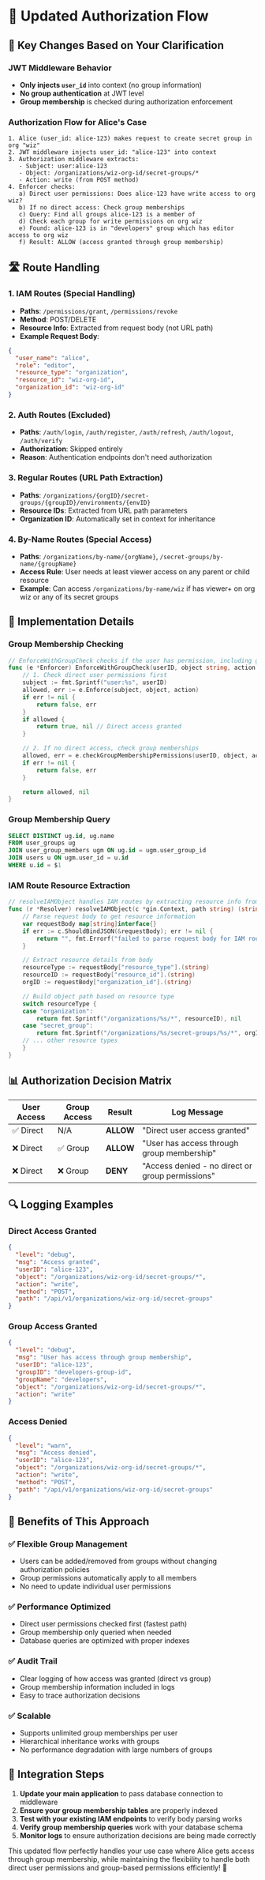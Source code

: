 # 🔄 Updated Authorization Flow

## 🎯 **Key Changes Based on Your Clarification**

### **JWT Middleware Behavior**
- **Only injects `user_id`** into context (no group information)
- **No group authentication** at JWT level
- **Group membership** is checked during authorization enforcement

### **Authorization Flow for Alice's Case**

```
1. Alice (user_id: alice-123) makes request to create secret group in org "wiz"
2. JWT middleware injects user_id: "alice-123" into context
3. Authorization middleware extracts:
   - Subject: user:alice-123
   - Object: /organizations/wiz-org-id/secret-groups/*
   - Action: write (from POST method)
4. Enforcer checks:
   a) Direct user permissions: Does alice-123 have write access to org wiz?
   b) If no direct access: Check group memberships
   c) Query: Find all groups alice-123 is a member of
   d) Check each group for write permissions on org wiz
   e) Found: alice-123 is in "developers" group which has editor access to org wiz
   f) Result: ALLOW (access granted through group membership)
```

## 🛣️ **Route Handling**

### **1. IAM Routes (Special Handling)**
- **Paths**: `/permissions/grant`, `/permissions/revoke`
- **Method**: POST/DELETE
- **Resource Info**: Extracted from request body (not URL path)
- **Example Request Body**:
```json
{
  "user_name": "alice",
  "role": "editor",
  "resource_type": "organization",
  "resource_id": "wiz-org-id",
  "organization_id": "wiz-org-id"
}
```

### **2. Auth Routes (Excluded)**
- **Paths**: `/auth/login`, `/auth/register`, `/auth/refresh`, `/auth/logout`, `/auth/verify`
- **Authorization**: Skipped entirely
- **Reason**: Authentication endpoints don't need authorization

### **3. Regular Routes (URL Path Extraction)**
- **Paths**: `/organizations/{orgID}/secret-groups/{groupID}/environments/{envID}`
- **Resource IDs**: Extracted from URL path parameters
- **Organization ID**: Automatically set in context for inheritance

### **4. By-Name Routes (Special Access)**
- **Paths**: `/organizations/by-name/{orgName}`, `/secret-groups/by-name/{groupName}`
- **Access Rule**: User needs at least viewer access on any parent or child resource
- **Example**: Can access `/organizations/by-name/wiz` if has viewer+ on org wiz or any of its secret groups

## 🔧 **Implementation Details**

### **Group Membership Checking**

```go
// EnforceWithGroupCheck checks if the user has permission, including group membership
func (e *Enforcer) EnforceWithGroupCheck(userID, object string, action Action, db *sql.DB) (bool, error) {
    // 1. Check direct user permissions first
    subject := fmt.Sprintf("user:%s", userID)
    allowed, err := e.Enforce(subject, object, action)
    if err != nil {
        return false, err
    }
    if allowed {
        return true, nil // Direct access granted
    }

    // 2. If no direct access, check group memberships
    allowed, err = e.checkGroupMembershipPermissions(userID, object, action, db)
    if err != nil {
        return false, err
    }

    return allowed, nil
}
```

### **Group Membership Query**

```sql
SELECT DISTINCT ug.id, ug.name 
FROM user_groups ug
JOIN user_group_members ugm ON ug.id = ugm.user_group_id
JOIN users u ON ugm.user_id = u.id
WHERE u.id = $1
```

### **IAM Route Resource Extraction**

```go
// resolveIAMObject handles IAM routes by extracting resource info from request body
func (r *Resolver) resolveIAMObject(c *gin.Context, path string) (string, error) {
    // Parse request body to get resource information
    var requestBody map[string]interface{}
    if err := c.ShouldBindJSON(&requestBody); err != nil {
        return "", fmt.Errorf("failed to parse request body for IAM route: %w", err)
    }

    // Extract resource details from body
    resourceType := requestBody["resource_type"].(string)
    resourceID := requestBody["resource_id"].(string)
    orgID := requestBody["organization_id"].(string)

    // Build object path based on resource type
    switch resourceType {
    case "organization":
        return fmt.Sprintf("/organizations/%s/*", resourceID), nil
    case "secret_group":
        return fmt.Sprintf("/organizations/%s/secret-groups/%s/*", orgID, resourceID), nil
    // ... other resource types
    }
}
```

## 📊 **Authorization Decision Matrix**

| User Access | Group Access | Result | Log Message |
|-------------|--------------|--------|-------------|
| ✅ Direct | N/A | **ALLOW** | "Direct user access granted" |
| ❌ Direct | ✅ Group | **ALLOW** | "User has access through group membership" |
| ❌ Direct | ❌ Group | **DENY** | "Access denied - no direct or group permissions" |

## 🔍 **Logging Examples**

### **Direct Access Granted**
```json
{
  "level": "debug",
  "msg": "Access granted",
  "userID": "alice-123",
  "object": "/organizations/wiz-org-id/secret-groups/*",
  "action": "write",
  "method": "POST",
  "path": "/api/v1/organizations/wiz-org-id/secret-groups"
}
```

### **Group Access Granted**
```json
{
  "level": "debug",
  "msg": "User has access through group membership",
  "userID": "alice-123",
  "groupID": "developers-group-id",
  "groupName": "developers",
  "object": "/organizations/wiz-org-id/secret-groups/*",
  "action": "write"
}
```

### **Access Denied**
```json
{
  "level": "warn",
  "msg": "Access denied",
  "userID": "alice-123",
  "object": "/organizations/wiz-org-id/secret-groups/*",
  "action": "write",
  "method": "POST",
  "path": "/api/v1/organizations/wiz-org-id/secret-groups"
}
```

## 🎯 **Benefits of This Approach**

### ✅ **Flexible Group Management**
- Users can be added/removed from groups without changing authorization policies
- Group permissions automatically apply to all members
- No need to update individual user permissions

### ✅ **Performance Optimized**
- Direct user permissions checked first (fastest path)
- Group membership only queried when needed
- Database queries are optimized with proper indexes

### ✅ **Audit Trail**
- Clear logging of how access was granted (direct vs group)
- Group membership information included in logs
- Easy to trace authorization decisions

### ✅ **Scalable**
- Supports unlimited group memberships per user
- Hierarchical inheritance works with groups
- No performance degradation with large numbers of groups

## 🚀 **Integration Steps**

1. **Update your main application** to pass database connection to middleware
2. **Ensure your group membership tables** are properly indexed
3. **Test with your existing IAM endpoints** to verify body parsing works
4. **Verify group membership queries** work with your database schema
5. **Monitor logs** to ensure authorization decisions are being made correctly

This updated flow perfectly handles your use case where Alice gets access through group membership, while maintaining the flexibility to handle both direct user permissions and group-based permissions efficiently! 🎉 